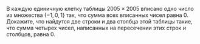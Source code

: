 В каждую единичную клетку таблицы $2005 \times 2005$ вписано одно число из множества $\{-1,0,1\}$ так, что сумма всех вписанных чисел равна 0. Докажите, что найдутся две строки и два столбца этой таблицы такие, что сумма четырех чисел, написанных на пересечении этих строк и столбцов, равна 0.